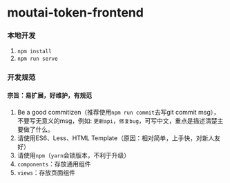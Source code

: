 # moutai-token-frontend

### 本地开发

1. `npm install`
1. `npm run serve`

### 开发规范 

#### 宗旨：易扩展，好维护，有规范

1. Be a good commitizen（推荐使用`npm run commit`去写git commit msg），不要写无意义的msg，例如: `更新api`，`修复bug`，可写中文，重点是描述清楚主要做了什么。
1. 请使用ES6、Less、HTML Template（原因：相对简单，上手快，对新人友好）
1. 请使用`npm`（`yarn`会锁版本，不利于升级）
1. `components`：存放通用组件
1. `views`：存放页面组件
